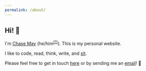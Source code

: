```yaml
---
permalink: /about/
---
```


## Hi! 👋

I'm [Chase May](https://github.com/clmay) (he/him<sup>[(?)](https://pronouns.org/what-and-why)</sup>). This is my
personal website.

I like to code, read, think, write, and [sit](https://www.sotozen.com/eng/practice/zazen/advice/fukanzanzeng.html).

Please feel free to get in touch [here](https://github.com/clmay/clmay/discussions/categories/say-hello) or by sending
me an [email](mailto:hello@clm.dev)! 🙏
